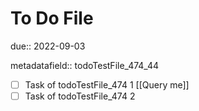 # To Do File

due:: 2022-09-03

metadatafield:: todoTestFile_474\_44

- [ ] Task of todoTestFile_474 1 [[Query me]]
- [ ] Task of todoTestFile_474 2
